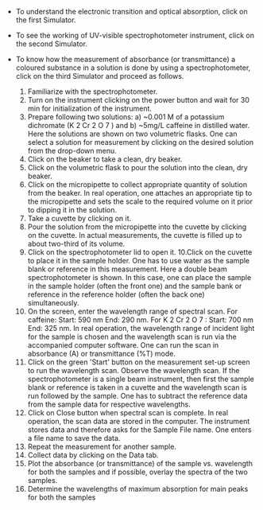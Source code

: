 - To understand the electronic transition and optical absorption, click on the first Simulator.

- To see the working of UV-visible spectrophotometer instrument, click on the second Simulator.

- To know how the measurement of absorbance (or transmittance) a coloured substance in a solution is done by using a spectrophotometer, click on the third Simulator and proceed as follows.

  1. Familiarize with the spectrophotometer.
  2. Turn on the instrument clicking on the power button and wait for 30 min for initialization of the instrument.
  3. Prepare following two solutions: a) ~0.001 M of a potassium dichromate (K 2 Cr 2 O 7 ) and b) ~5mg/L caffeine in distilled water. Here the solutions are shown on two volumetric flasks. One can select a solution for measurement by clicking on the desired solution from the drop-down menu.
  4. Click on the beaker to take a clean, dry beaker.
  5. Click on the volumetric flask to pour the solution into the clean, dry beaker.
  6. Click on the micropipette to collect appropriate quantity of solution from the beaker. In real operation, one attaches an appropriate tip to the micropipette and sets the scale to the required volume on it prior to dipping it in the solution.
  7. Take a cuvette by clicking on it.
  8. Pour the solution from the micropipette into the cuvette by clicking on the cuvette. In actual measurements, the cuvette is filled up to about two-third of its volume.
  9. Click on the spectrophotometer lid to open it.
  10.Click on the cuvette to place it in the sample holder. One has to use water as the sample blank or reference in this measurement. Here a double beam spectrophotometer is shown. In this case, one can place the sample in the sample holder (often the front one) and the sample bank or reference in the reference holder (often the back one) simultaneously.
  11. On the screen, enter the wavelength range of spectral scan.
      For caffeine: Start: 590 nm End: 290 nm.
      For K 2 Cr 2 O 7 : Start: 700 nm End: 325 nm. In real operation, the wavelength range of incident light for the sample is chosen and the wavelength scan is run via the accompanied computer software. One can run the scan in absorbance (A) or transmittance (%T) mode.
  12. Click on the green 'Start' button on the measurement set-up screen to run the wavelength scan. Observe the wavelength scan. If the spectrophotometer is a single beam instrument, then first the sample blank or reference is taken in a cuvette and the wavelength scan is run followed by the sample. One has to subtract the reference data from the sample data for respective wavelengths.
  13. Click on Close button when spectral scan is complete. In real operation, the scan data are stored in the computer. The instrument stores data and therefore asks for the Sample File name. One enters a file name to save the data.
  14. Repeat the measurement for another sample.
  15. Collect data by clicking on the Data tab.
  16. Plot the absorbance (or transmittance) of the sample vs. wavelength for both the samples and if possible, overlay the spectra of the two samples.
  17. Determine the wavelengths of maximum absorption for main peaks for both the samples

